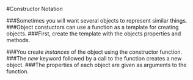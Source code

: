 #Constructor Notation

###Sometimes you will want several objects to represent similar things.
###Object constuctors can use a function as a template for creating objects.
###First, create the template with the objects properties and methods.

###You create *instances* of the object using the constructor function.
###The *new* keyword followed by a call to the function creates a new object.
###The properties of each object are given as arguments to the function.

